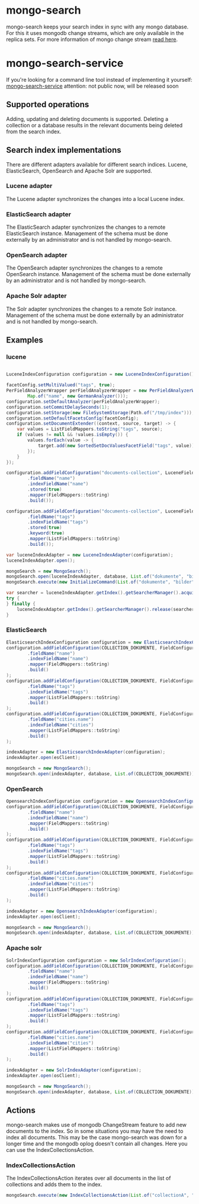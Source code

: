
# mongo-search

mongo-search keeps your search index in sync with any mongo database.
For this it uses mongodb change streams, which are only available in the replica sets.
For more information of mongo change stream [read here](https://www.mongodb.com/docs/manual/changeStreams/).

# mongo-search-service

If you're looking for a command line tool instead of implementing it yourself:
[mongo-search-service](https://github.com/thmarx/monog-search-service)
attention: not public now, will be released soon

## Supported operations

Adding, updating and deleting documents is supported.
Deleting a collection or a database results in the relevant documents being deleted from the search index.

## Search index implementations

There are different adapters available for different search indices.
Lucene, ElasticSearch, OpenSearch and Apache Solr are supported.

### Lucene adapter

The Lucene adapter synchronizes the changes into a local Lucene index.

### ElasticSearch adapter

The ElasticSearch adapter synchronizes the changes to a remote ElasticSearch instance.
Management of the schema must be done externally by an administrator and is not handled by mongo-search.

### OpenSearch adapter

The OpenSearch adapter synchronizes the changes to a remote OpenSearch instance.
Management of the schema must be done externally by an administrator and is not handled by mongo-search.

### Apache Solr adapter

The Solr adapter synchronizes the changes to a remote Solr instance.
Management of the schema must be done externally by an administrator and is not handled by mongo-search.

## Examples

### lucene

```java

LuceneIndexConfiguration configuration = new LuceneIndexConfiguration();

facetConfig.setMultiValued("tags", true);
PerFieldAnalyzerWrapper perFieldAnalyzerWrapper = new PerFieldAnalyzerWrapper(new StandardAnalyzer(),
		Map.of("name", new GermanAnalyzer()));
configuration.setDefaultAnalyzer(perFieldAnalyzerWrapper);				// configure the analyzer
configuration.setCommitDelaySeconds(1);									// delay in seconds to commit changes
configuration.setStorage(new FileSystemStorage(Path.of("/tmp/index"))); // config the storage
configuration.setDefaultFacetsConfig(facetConfig);						// add a facet config if necessary
configuration.setDocumentExtender((context, source, target) -> {		// extending a document with custom fields
	var values = ListFieldMappers.toString("tags", source);
	if (values != null && !values.isEmpty()) {
		values.forEach(value -> {
			target.add(new SortedSetDocValuesFacetField("tags", value));
		});
	}
});

configuration.addFieldConfiguration("documents-collection", LuceneFieldConfiguration.builder()
		.fieldName("name")
		.indexFieldName("name")
		.stored(true)
		.mapper(FieldMappers::toString)
		.build());

configuration.addFieldConfiguration("documents-collection", LuceneFieldConfiguration.builder()
		.fieldName("tags")
		.indexFieldName("tags")
		.stored(true)
		.keyword(true)
		.mapper(ListFieldMappers::toString)
		.build());

var luceneIndexAdapter = new LuceneIndexAdapter(configuration);
luceneIndexAdapter.open();

mongoSearch = new MongoSearch();
mongoSearch.open(luceneIndexAdapter, database, List.of("dokumente", "bilder"));
mongoSearch.execute(new InitializeCommand(List.of("dokumente", "bilder")));

var searcher = luceneIndexAdapter.getIndex().getSearcherManager().acquire()
try {
} finally {
	luceneIndexAdapter.getIndex().getSearcherManager().release(searcher)
}
```

### ElasticSearch

```java
ElasticsearchIndexConfiguration configuration = new ElasticsearchIndexConfiguration();
configuration.addFieldConfiguration(COLLECTION_DOKUMENTE, FieldConfiguration.builder()
		.fieldName("name")
		.indexFieldName("name")
		.mapper(FieldMappers::toString)
		.build()
);
configuration.addFieldConfiguration(COLLECTION_DOKUMENTE, FieldConfiguration.builder()
		.fieldName("tags")
		.indexFieldName("tags")
		.mapper(ListFieldMappers::toString)
		.build()
);
configuration.addFieldConfiguration(COLLECTION_DOKUMENTE, FieldConfiguration.builder()
		.fieldName("cities.name")
		.indexFieldName("cities")
		.mapper(ListFieldMappers::toString)
		.build()
);

indexAdapter = new ElasticsearchIndexAdapter(configuration);
indexAdapter.open(esClient);

mongoSearch = new MongoSearch();
mongoSearch.open(indexAdapter, database, List.of(COLLECTION_DOKUMENTE));
```

### OpenSearch

```java
OpensearchIndexConfiguration configuration = new OpensearchIndexConfiguration();
configuration.addFieldConfiguration(COLLECTION_DOKUMENTE, FieldConfiguration.builder()
		.fieldName("name")
		.indexFieldName("name")
		.mapper(FieldMappers::toString)
		.build()
);
configuration.addFieldConfiguration(COLLECTION_DOKUMENTE, FieldConfiguration.builder()
		.fieldName("tags")
		.indexFieldName("tags")
		.mapper(ListFieldMappers::toString)
		.build()
);
configuration.addFieldConfiguration(COLLECTION_DOKUMENTE, FieldConfiguration.builder()
		.fieldName("cities.name")
		.indexFieldName("cities")
		.mapper(ListFieldMappers::toString)
		.build()
);

indexAdapter = new OpensearchIndexAdapter(configuration);
indexAdapter.open(osClient);

mongoSearch = new MongoSearch();
mongoSearch.open(indexAdapter, database, List.of(COLLECTION_DOKUMENTE));
```

### Apache solr

```java
SolrIndexConfiguration configuration = new SolrIndexConfiguration();
configuration.addFieldConfiguration(COLLECTION_DOKUMENTE, FieldConfiguration.builder()
		.fieldName("name")
		.indexFieldName("name")
		.mapper(FieldMappers::toString)
		.build()
);
configuration.addFieldConfiguration(COLLECTION_DOKUMENTE, FieldConfiguration.builder()
		.fieldName("tags")
		.indexFieldName("tags")
		.mapper(ListFieldMappers::toString)
		.build()
);
configuration.addFieldConfiguration(COLLECTION_DOKUMENTE, FieldConfiguration.builder()
		.fieldName("cities.name")
		.indexFieldName("cities")
		.mapper(ListFieldMappers::toString)
		.build()
);

indexAdapter = new SolrIndexAdapter(configuration);
indexAdapter.open(osClient);

mongoSearch = new MongoSearch();
mongoSearch.open(indexAdapter, database, List.of(COLLECTION_DOKUMENTE));
```

## Actions

mongo-search makes use of mongodb ChangeStream feature to add new documents to the index.
So in some situations you may have the need to index all documents. 
This may be the case mongo-search was down for a longer time and the mongodb oplog doesn't contain all changes.
Here you can use the IndexCollectionsAction.

### IndexCollectionsAction

The IndexCollectionsAction iterates over all documents in the list of collections and adds them to the index.
```java
mongoSearch.execute(new IndexCollectionsAction(List.of("collectionA", "collectionB")));
```